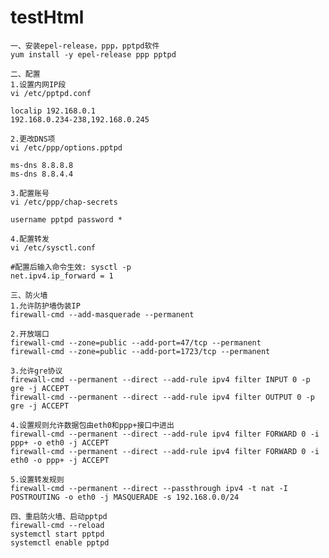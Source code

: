 # testHtml

    一、安装epel-release，ppp，pptpd软件
    yum install -y epel-release ppp pptpd
    
    二、配置
    1.设置内网IP段
    vi /etc/pptpd.conf
    
    localip 192.168.0.1
    192.168.0.234-238,192.168.0.245
    
    2.更改DNS项
    vi /etc/ppp/options.pptpd
    
    ms-dns 8.8.8.8
    ms-dns 8.8.4.4
    
    3.配置账号
    vi /etc/ppp/chap-secrets
    
    username pptpd password *
    
    4.配置转发
    vi /etc/sysctl.conf
    
    #配置后输入命令生效: sysctl -p
    net.ipv4.ip_forward = 1
    
    三、防火墙
    1.允许防护墙伪装IP
    firewall-cmd --add-masquerade --permanent
    
    2.开放端口
    firewall-cmd --zone=public --add-port=47/tcp --permanent
    firewall-cmd --zone=public --add-port=1723/tcp --permanent
    
    3.允许gre协议
    firewall-cmd --permanent --direct --add-rule ipv4 filter INPUT 0 -p gre -j ACCEPT
    firewall-cmd --permanent --direct --add-rule ipv4 filter OUTPUT 0 -p gre -j ACCEPT
    
    4.设置规则允许数据包由eth0和ppp+接口中进出
    firewall-cmd --permanent --direct --add-rule ipv4 filter FORWARD 0 -i ppp+ -o eth0 -j ACCEPT
    firewall-cmd --permanent --direct --add-rule ipv4 filter FORWARD 0 -i eth0 -o ppp+ -j ACCEPT
    
    5.设置转发规则
    firewall-cmd --permanent --direct --passthrough ipv4 -t nat -I POSTROUTING -o eth0 -j MASQUERADE -s 192.168.0.0/24
    
    四、重启防火墙、启动pptpd
    firewall-cmd --reload
    systemctl start pptpd
    systemctl enable pptpd
